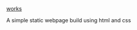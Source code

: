 [works](https://ethanshibu.github.io/Landing-Page/)

A simple static webpage build using html and css